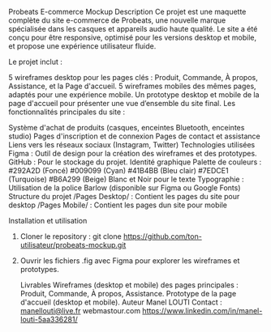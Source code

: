 Probeats E-commerce Mockup
Description
Ce projet est une maquette complète du site e-commerce de Probeats, une nouvelle marque spécialisée dans les casques et appareils audio haute qualité. Le site a été conçu pour être responsive, optimisé pour les versions desktop et mobile, et propose une expérience utilisateur fluide.

Le projet inclut :

5 wireframes desktop pour les pages clés : Produit, Commande, À propos, Assistance, et la Page d'accueil.
5 wireframes mobiles des mêmes pages, adaptés pour une expérience mobile.
Un prototype desktop et mobile de la page d'accueil pour présenter une vue d’ensemble du site final.
Les fonctionnalités principales du site :

Système d'achat de produits (casques, enceintes Bluetooth, enceintes studio)
Pages d'inscription et de connexion
Pages de contact et assistance
Liens vers les réseaux sociaux (Instagram, Twitter)
Technologies utilisées
Figma : Outil de design pour la création des wireframes et des prototypes.
GitHub : Pour le stockage du projet.
Identité graphique
Palette de couleurs :
#292A2D (Foncé)
#009099 (Cyan)
#41B4BB (Bleu clair)
#7EDCE1 (Turquoise)
#B6A299 (Beige)
Blanc et Noir pour le texte
Typographie : Utilisation de la police Barlow (disponible sur Figma ou Google Fonts)
Structure du projet
/Pages Desktop/ : Contient les pages du site pour desktop
/Pages Mobile/ : Contient les pages dun site pour mobile

Installation et utilisation

1. Cloner le repository : git clone https://github.com/ton-utilisateur/probeats-mockup.git
2. Ouvrir les fichiers .fig avec Figma pour explorer les wireframes et prototypes.

   Livrables
Wireframes (desktop et mobile) des pages principales : Produit, Commande, À propos, Assistance.
Prototype de la page d'accueil (desktop et mobile).
Auteur
Manel LOUTI
Contact : manellouti@live.fr
          webmastour.com
          https://www.linkedin.com/in/manel-louti-5aa336281/

